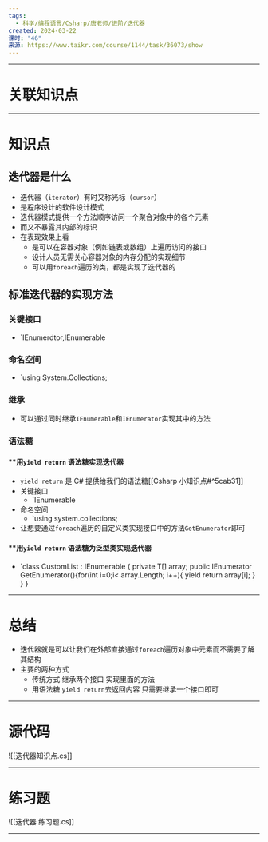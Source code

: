 ```yaml
---
tags:
  - 科学/编程语言/Csharp/唐老师/进阶/迭代器
created: 2024-03-22
课时: "46"
来源: https://www.taikr.com/course/1144/task/36073/show
---
```


---
# 关联知识点



---
# 知识点

## 迭代器是什么

- 迭代器（`iterator`）有时又称光标（`cursor`）
- 是程序设计的软件设计模式
- 迭代器模式提供一个方法顺序访问一个聚合对象中的各个元素
- 而又不暴露其内部的标识
- 在表现效果上看
	- 是可以在容器对象（例如链表或数组）上遍历访问的接口
	- 设计人员无需关心容器对象的内存分配的实现细节
	- 可以用`foreach`遍历的类，都是实现了迭代器的
## 标准迭代器的实现方法

### 关键接口

- `IEnumerdtor,IEnumerable
### 命名空间

- `using System.Collections;
### 继承

- 可以通过同时继承`IEnumerable`和`IEnumerator`实现其中的方法

### 语法糖

#### **用`yield return` 语法糖实现迭代器

- `yield return` 是 C# 提供给我们的语法糖[[Csharp 小知识点#^5cab31]]
- 关键接口
	- `IEnumerable
- 命名空间
	- `using system.collections;
- 让想要通过`foreach`遍历的自定义类实现接口中的方法`GetEnumerator`即可
#### **用`yield return` 语法糖为泛型类实现迭代器

- `class CustomList<T> : IEnumerable { private T[] array; public IEnumerator GetEnumerator(){for(int i=0;i< array.Length; i++){ yield return array[i]; } } }

---
# 总结

- 迭代器就是可以让我们在外部直接通过`foreach`遍历对象中元素而不需要了解其结构
- 主要的两种方式
	- 传统方式 继承两个接口 实现里面的方法
	- 用语法糖 `yield return`去返回内容 只需要继承一个接口即可

---
# 源代码

![[迭代器知识点.cs]]

---
# 练习题

![[迭代器 练习题.cs]]

---

